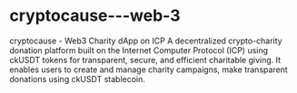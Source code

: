 # cryptocause---web-3
cryptocause - Web3 Charity dApp on ICP A decentralized crypto-charity donation platform built on the Internet Computer Protocol (ICP) using ckUSDT tokens for transparent, secure, and efficient charitable giving. It enables users to create and manage charity campaigns, make transparent donations using ckUSDT stablecoin.
